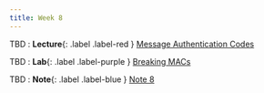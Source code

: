 ```yaml
---
title: Week 8
---
```


TBD
: **Lecture**{: .label .label-red } [Message Authentication Codes](#)

TBD 
: **Lab**{: .label .label-purple } [Breaking MACs](#)

TBD 
: **Note**{: .label .label-blue } [Note 8](#)
